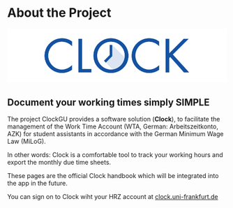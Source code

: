 # About the Project

![](.gitbook/assets/clock_current_logo_600x150.png)

## Document your working times simply SIMPLE

The project ClockGU provides a software solution \(**Clock**\), to facilitate the management of the Work Time Account \(WTA, German: Arbeitszeitkonto, AZK\) for student assistants in accordance with the German Minimum Wage Law \(MiLoG\).

In other words: Clock is a comfortable tool to track your working hours and export the monthly due time sheets.

These pages are the official Clock handbook which will be integrated into the app in the future.

You can sign on to Clock wiht your HRZ account at [clock.uni-frankfurt.de](http://clock.uni-frankfurt.de)

